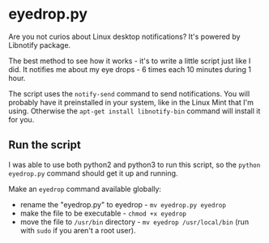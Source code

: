 # eyedrop.py
Are you not curios about Linux desktop notifications? It's powered by Libnotify package. 

The best method to see how it works - it's to write a little script just like I did. It notifies me about my eye drops - 6 times each 10 minutes during 1 hour.

The script uses the `notify-send` command to send notifications. You will probably have it preinstalled in your system, like in the Linux Mint that I'm using. Otherwise the `apt-get install libnotify-bin` command will install it for you.

## Run the script

I was able to use both python2 and python3 to run this script, so the `python eyedrop.py` command should get it up and running.

Make an `eyedrop` command available globally:
- rename the "eyedrop.py" to eyedrop - `mv eyedrop.py eyedrop`
- make the file to be executable - `chmod +x eyedrop`
- move the file to `/usr/bin` directory - `mv eyedrop /usr/local/bin` (run with `sudo` if you aren't a root user).
